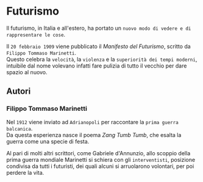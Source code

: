 # Futurismo

Il futurismo, in Italia e all'estero, ha portato un `nuovo modo di vedere e di rappresentare le cose`.

Il `20 febbraio 1909` viene pubblicato il *Manifesto del Futurismo*, scritto da `Filippo Tommaso Marinetti`.\
Questo celebra la `velocità`, la `violenza` e la `superiorità dei tempi moderni`, intuibile dal nome volevano infatti fare pulizia di tutto il vecchio per dare spazio al nuovo.

## Autori

### Filippo Tommaso Marinetti

Nel `1912` viene inviato ad `Adrianopoli` per raccontare la `prima guerra balcanica`.\
Da questa esperienza nasce il poema *Zang Tumb Tumb*, che esalta la guerra come una specie di festa.

Al pari di molti altri scrittori, come Gabriele d'Annunzio, allo scoppio della prima guerra mondiale Marinetti si schiera con gli `interventisti`, posizione condivisa da tutti i futuristi, dei quali alcuni si arruolarono volontari, per poi perdere la vita.
